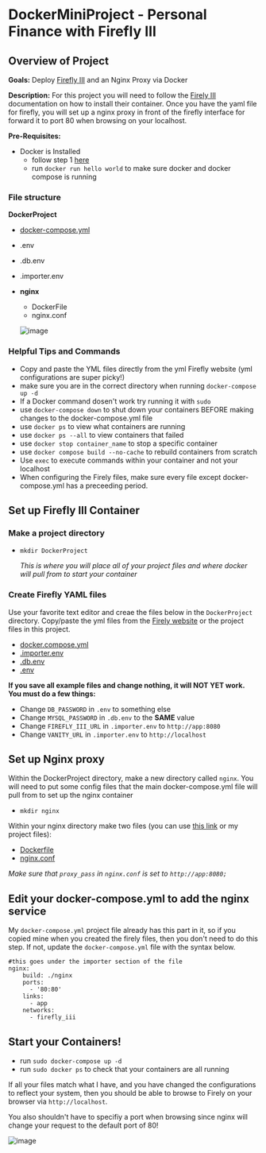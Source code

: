 # DockerMiniProject - Personal Finance with Firefly III 

## Overview of Project

**Goals:** Deploy [Firefly III](https://www.firefly-iii.org/) and an Nginx Proxy via Docker

**Description:**
For this project you will need to follow the [Firely III](https://docs.firefly-iii.org/how-to/data-importer/installation/docker/) documentation on how to install their container. Once you have the yaml file for firefly, you will set up a nginx proxy in front of the firefly interface for forward it to port 80 when browsing on your localhost.

**Pre-Requisites:** 
* Docker is Installed
    * follow step 1 [here](https://www.digitalocean.com/community/tutorials/how-to-install-and-use-docker-on-ubuntu-20-04)
    * run `docker run hello world` to make sure docker and docker compose is running 


### File structure

**DockerProject**
* [docker-compose.yml](docker-compose.yml)
* .env
* .db.env
* .importer.env
* **nginx**
   * DockerFile
   * nginx.conf
 
  ![image](https://github.com/Hsanokklis/DockerMiniProject/assets/113212665/4004fe7b-9267-491f-8f5c-92b646a7ca55)

### Helpful Tips and Commands

* Copy and paste the YML files directly from the yml Firefly website (yml configurations are super picky!)
* make sure you are in the correct directory when running `docker-compose up -d`
* If a Docker command dosen't work try running it with `sudo`
* use `docker-compose down` to shut down your containers BEFORE making changes to the docker-compose.yml file
* use `docker ps` to view what containers are running
* use `docker ps --all` to view containers that failed
* use `docker stop container_name` to stop a specific container
* use `docker compose build --no-cache` to rebuild containers from scratch
* Use `exec` to execute commands within your container and not your localhost
* When configuring the Firely files, make sure every file except docker-compose.yml has a preceeding period. 

## Set up Firefly III Container

### Make a project directory 

* `mkdir DockerProject`

  _This is where you will place all of your project files and where docker will pull from to start your container_

### Create Firefly YAML files

Use your favorite text editor and creae the files below in the `DockerProject` directory. Copy/paste the yml files from the [Firely website](https://docs.firefly-iii.org/how-to/data-importer/installation/docker/) or the project files in this project.

* [docker.compose.yml](docker-compose.yml)
* [.importer.env](.importer.env)
* [.db.env](.db.env)
* [.env](.env)
  
**If you save all example files and change nothing, it will NOT YET work. You must do a few things:**

* Change `DB_PASSWORD` in `.env` to something else 
* Change `MYSQL_PASSWORD` in `.db.env` to the **SAME** value
* Change `FIREFLY_III_URL` in `.importer.env` to `http://app:8080`
* Change `VANITY_URL` in `.importer.env` to `http://localhost`

## Set up Nginx proxy 

Within the DockerProject directory, make a new directory called `nginx`. You will need to put some config files that the main docker-compose.yml file will pull from to set up the nginx container

* `mkdir nginx`

Within your nginx directory make two files (you can use [this link](https://www.theserverside.com/blog/Coffee-Talk-Java-News-Stories-and-Opinions/Docker-Nginx-reverse-proxy-setup-example) or my project files): 
* [Dockerfile](Dockerfile)
* [nginx.conf](nginx.conf)

_Make sure that `proxy_pass` in `nginx.conf` is set to `http://app:8080;`_

## Edit your docker-compose.yml to add the nginx service 

My `docker-compose.yml` project file already has this part in it, so if you copied mine when you created the firely files, then you don't need to do this step. If not, update the `docker-compose.yml` file with the syntax below. 

````
#this goes under the importer section of the file
nginx:
    build: ./nginx
    ports:
      - '80:80'
    links:
      - app
    networks:
      - firefly_iii
````

## Start your Containers! 

* run `sudo docker-compose up -d` 
* run `sudo docker ps` to check that your containers are all running 

If all your files match what I have, and you have changed the configurations to reflect your system, then you should be able to browse to Firely on your browser via `http://localhost`. 

You also shouldn't have to specifiy a port when browsing since nginx will change your request to the default port of 80! 

![image](https://github.com/Hsanokklis/DockerMiniProject/assets/113212665/b5172e0a-98b2-48ad-a130-492f87865882)





